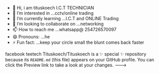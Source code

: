 - 👋 Hi, i am tituskoech I.C.T TECHNICIAN
- 👀 I’m interested in ...cctv/online trading
- 🌱 I’m currently learning ...I.C.T and ONLINE Trading
- 💞️ I’m looking to collaborate on ...networking
- 📫 How to reach me ...whatsapp@ 254726570097
- 😄 Pronouns: ...he
- ⚡ Fun fact: ...keep your circle small the blunt comes back faster

facebook teetech
Tituskoech/Tituskoech is a ✨ special ✨ repository because its `README.md` (this file) appears on your GitHub profile.
You can click the Preview link to take a look at your changes.
--->
